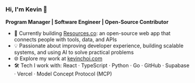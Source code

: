 ### Hi, I'm Kevin 👋  
**Program Manager | Software Engineer | Open-Source Contributor**

- 🔭 Currently building [Resources.co](https://resources.co): an open-source web app that connects people with tools, data, and APIs  
- 💡 Passionate about improving developer experience, building scalable systems, and using AI to solve practical problems  
- 🌐 Explore my work at [kevinchoi.com](https://www.kevinchoi.com/)  
- 🛠 Tech I work with: React · TypeScript · Python · Go · GitHub · Supabase · Vercel · Model Concept Protocol (MCP) 
